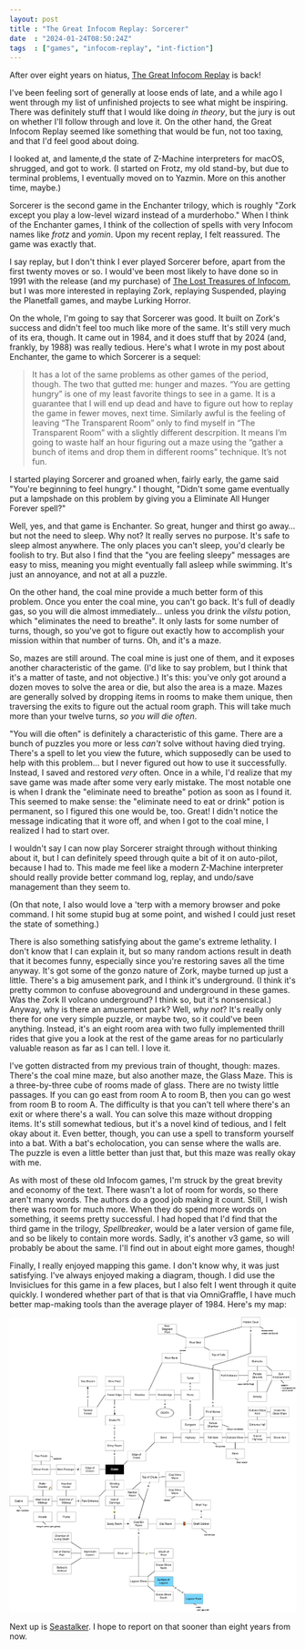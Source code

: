 ```yaml
---
layout: post
title : "The Great Infocom Replay: Sorcerer"
date  : "2024-01-24T08:50:24Z"
tags  : ["games", "infocom-replay", "int-fiction"]
---
```

After over eight years on hiatus, [The Great Infocom
Replay](https://rjbs.cloud/blog/2013/02/the-great-infocom-replay-foreword/) is
back!

I've been feeling sort of generally at loose ends of late, and a while ago I
went through my list of unfinished projects to see what might be inspiring.
There was definitely stuff that I would like doing *in theory*, but the jury is
out on whether I'll follow through and love it.  On the other hand, the Great
Infocom Replay seemed like something that would be fun, not too taxing, and
that I'd feel good about doing.

I looked at, and lamente,d the state of Z-Machine interpreters for macOS,
shrugged, and got to work.  (I started on Frotz, my old stand-by, but due to
terminal problems, I eventually moved on to Yazmin.  More on this another time,
maybe.)

Sorcerer is the second game in the Enchanter trilogy, which is roughly "Zork
except you play a low-level wizard instead of a murderhobo."  When I think of
the Enchanter games, I think of the collection of spells with very Infocom
names like *frotz* and *yomin*.  Upon my recent replay, I felt reassured.  The
game was exactly that.

I say replay, but I don't think I ever played Sorcerer before, apart from the
first twenty moves or so.  I would've been most likely to have done so in 1991
with the release (and my purchase) of [The Lost Treasures of
Infocom](https://en.wikipedia.org/wiki/The_Lost_Treasures_of_Infocom), but I
was more interested in replaying Zork, replaying Suspended, playing the
Planetfall games, and maybe Lurking Horror.

On the whole, I'm going to say that Sorcerer was good.  It built on Zork's
success and didn't feel too much like more of the same.  It's still very much
of its era, though.  It came out in 1984, and it does stuff that by 2024 (and,
frankly, by 1988) was really tedious.  Here's what I wrote in my post about
Enchanter, the game to which Sorcerer is a sequel:

> It has a lot of the same problems as other games of the period, though. The
> two that gutted me: hunger and mazes. “You are getting hungry” is one of my
> least favorite things to see in a game. It is a guarantee that I will end up
> dead and have to figure out how to replay the game in fewer moves, next time.
> Similarly awful is the feeling of leaving “The Transparent Room” only to find
> myself in “The Transparent Room” with a slightly different descrpition. It
> means I’m going to waste half an hour figuring out a maze using the “gather a
> bunch of items and drop them in different rooms” technique. It’s not fun.

I started playing Sorcerer and groaned when, fairly early, the game said
"You're beginning to feel hungry."  I thought, "Didn't some game eventually put
a lampshade on this problem by giving you a Eliminate All Hunger Forever
spell?"

Well, yes, and that game is Enchanter.  So great, hunger and thirst go away…
but not the need to sleep.  Why not?  It really serves no purpose.  It's safe
to sleep almost anywhere.  The only places you can't sleep, you'd clearly be
foolish to try.  But also I find that the "you are feeling sleepy" messages are
easy to miss, meaning you might eventually fall asleep while swimming.  It's
just an annoyance, and not at all a puzzle.

On the other hand, the coal mine provide a much better form of this problem.
Once you enter the coal mine, you can't go back.  It's full of deadly gas, so
you will die almost immediately… unless you drink the *vilstu* potion, which
"eliminates the need to breathe".  It only lasts for some number of turns,
though, so you've got to figure out exactly how to accomplish your mission
within that number of turns.  Oh, and it's a maze.

So, mazes are still around.  The coal mine is just one of them, and it exposes
another characteristic of the game.  (I'd like to say problem, but I think that
it's a matter of taste, and not objective.)  It's this:  you've only got around
a dozen moves to solve the area or die, but also the area is a maze.  Mazes are
generally solved by dropping items in rooms to make them unique, then
traversing the exits to figure out the actual room graph.  This will take much
more than your twelve turns, *so you will die often*.

"You will die often" is definitely a characteristic of this game.  There are a
bunch of puzzles you more or less *can't* solve without having died trying.
There's a spell to let you view the future, which supposedly can be used to
help with this problem… but I never figured out how to use it successfully.
Instead, I saved and restored *very* often.  Once in a while, I'd realize that
my save game was made after some very early mistake.  The most notable one is
when I drank the "eliminate need to breathe" potion as soon as I found it.
This seemed to make sense:  the "eliminate need to eat or drink" potion is
permanent, so I figured this one would be, too.  Great!  I didn't notice the
message indicating that it wore off, and when I got to the coal mine, I
realized I had to start over.

I wouldn't say I can now play Sorcerer straight through without thinking about
it, but I can definitely speed through quite a bit of it on auto-pilot, because
I had to.  This made me feel like a modern Z-Machine interpreter should really
provide better command log, replay, and undo/save management than they seem to.

(On that note, I also would love a 'terp with a memory browser and poke
command.  I hit some stupid bug at some point, and wished I could just reset
the state of something.)

There is also something satisfying about the game's extreme lethality.  I don't
know that I can explain it, but so many random actions result in death that it
becomes funny, especially since you're restoring saves all the time anyway.
It's got some of the gonzo nature of Zork, maybe turned up just a little.
There's a big amusement park, and I think it's underground.  (I think it's
pretty common to confuse aboveground and underground in these games.  Was the
Zork Ⅱ volcano underground?  I think so, but it's nonsensical.)  Anyway, why is
there an amusement park?  Well, *why not*?  It's really only there for one very
simple puzzle, or maybe two, so it could've been anything.  Instead, it's an
eight room area with two fully implemented thrill rides that give you a look at
the rest of the game areas for no particularly valuable reason as far as I can
tell.  I love it.

I've gotten distracted from my previous train of thought, though: mazes.
There's the coal mine maze, but also another maze, the Glass Maze.  This is a
three-by-three cube of rooms made of glass.  There are no twisty little
passages.  If you can go east from room A to room B, then you can go west from
room B to room A.  The difficulty is that you can't tell where there's an exit
or where there's a wall.  You can solve this maze without dropping items.  It's
still somewhat tedious, but it's a novel kind of tedious, and I felt okay about
it.  Even better, though, you can use a spell to transform yourself into a bat.
With a bat's echolocation, you can sense where the walls are.  The puzzle is
even a little better than just that, but this maze was really okay with me.

As with most of these old Infocom games, I'm struck by the great brevity and
economy of the text.  There wasn't a lot of room for words, so there aren't
many words.  The authors do a good job making it count.  Still, I wish there
was room for much more.  When they do spend more words on something, it seems
pretty successful.  I had hoped that I'd find that the third game in the
trilogy, _Spellbreaker_, would be a later version of game file, and so be
likely to contain more words.  Sadly, it's another v3 game, so will probably be
about the same.  I'll find out in about eight more games, though!

Finally, I really enjoyed mapping this game.  I don't know why, it was just
satisfying.  I've always enjoyed making a diagram, though.  I did use the
Invisiclues for this game in a few places, but I also felt I went through it
quite quickly.  I wondered whether part of that is that via OmniGraffle, I have
much better map-making tools than the average player of 1984.  Here's my map:

![a map of Sorcerer](/assets/2024/01/sorcerer-map.png)

Next up is [Seastalker](https://en.wikipedia.org/wiki/Seastalker).  I hope to
report on that sooner than eight years from now.
